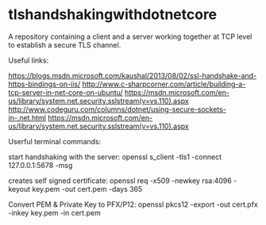# tlshandshakingwithdotnetcore
A repository containing a client and a server working together at TCP level to establish a secure TLS channel.

Useful links:

https://blogs.msdn.microsoft.com/kaushal/2013/08/02/ssl-handshake-and-https-bindings-on-iis/
http://www.c-sharpcorner.com/article/building-a-tcp-server-in-net-core-on-ubuntu/
https://msdn.microsoft.com/en-us/library/system.net.security.sslstream(v=vs.110).aspx
http://www.codeguru.com/columns/dotnet/using-secure-sockets-in-.net.html
https://msdn.microsoft.com/en-us/library/system.net.security.sslstream(v=vs.110).aspx

Userful terminal commands:

start handshaking with the server: openssl s_client -tls1 -connect 127.0.0.1:5678 -msg


creates self signed certificate: openssl req -x509 -newkey rsa:4096 -keyout key.pem -out cert.pem -days 365


Convert PEM & Private Key to PFX/P12: openssl pkcs12 -export -out cert.pfx -inkey key.pem -in cert.pem
